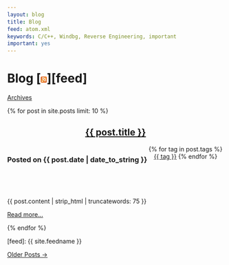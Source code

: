 ```yaml
---
layout: blog
title: Blog
feed: atom.xml
keywords: C/C++, Windbg, Reverse Engineering, important
important: yes
---
```


Blog [![Feed icon](/files/css/feed-icon-14x14.png)][feed]
=====================
<span class="low-top quiet large-bottom"><a href="/archives" class="small quiet">Archives</a></span>
<p/>

{% for post in site.posts limit: 10 %}
<article>
<header>
<h2 class="prepend-top"><a href="{{ post.url }}">{{ post.title }}</a></h2>
<h3 class="datetext" style="float:left">
Posted on {{ post.date | date_to_string }}
</h3>
<span class="tag-list"> 
{% for tag in post.tags %}
<a href="/tags/{{ tag | slugize }}/">{{ tag }}</a> 
{% endfor %}
</span>
</header>


<div class="c">&nbsp;</div>
<p>{{ post.content | strip_html | truncatewords: 75 }}</p>
<footer>
<p><a href="{{ post.url }}">Read more...</a></p>
</footer>
</article>
{% endfor %}


[feed]: {{ site.feedname }}



<p>
<a href="/archives">Older Posts &rarr;</a>
</p>


